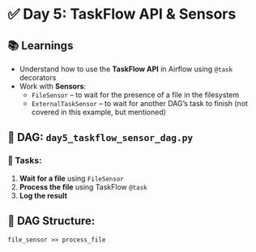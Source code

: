 # ✅ Day 5: TaskFlow API & Sensors

## 📚 Learnings
- Understand how to use the **TaskFlow API** in Airflow using `@task` decorators
- Work with **Sensors**:
  - `FileSensor` – to wait for the presence of a file in the filesystem
  - `ExternalTaskSensor` – to wait for another DAG’s task to finish (not covered in this example, but mentioned)

## 📄 DAG: `day5_taskflow_sensor_dag.py`

### 🧠 Tasks:
1. **Wait for a file** using `FileSensor`
2. **Process the file** using TaskFlow `@task`
3. **Log the result**

## 📂 DAG Structure:
```text
file_sensor >> process_file
